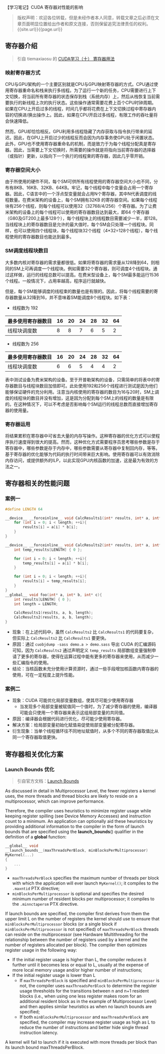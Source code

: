 【学习笔记】CUDA 寄存器对性能的影响

> 版权声明：欢迎各位转载，但是未经作者本人同意，转载文章之后必须在文章页面明显位置给出作者和原文连接，否则保留追究法律责任的权利。 {{site.url}}{{page.url}}

## 寄存器介绍

> 引自 tiemaxiaosu 的 [CUDA学习（十） 寄存器用法](https://blog.csdn.net/tiemaxiaosu/article/details/52932455)

### 映射寄存器方式

CPU与GPU架构的一个主要区别就是CPU与GPU映射寄存器的方式。CPU通过使用寄存器重命名和栈来执行多线程。为了运行一个新的任务，CPU需要进行上下文切换，将当前所有寄存器的状态保存到栈（系统内存）上，然后从栈恢复当前需要执行的新线程上次的执行状态。这些操作通常需要花费上百个CPU时钟周期。如果在CPU上开启过多的线程，时间几乎都将花费在上下文切换过程中寄存器内容的切换进/换出操作上。因此，如果在CPU开启过多线程，有限工作的吞吐量将会快速降低。

然而，GPU却恰恰相反。GPU利用多线程隐藏了内存获取与指令执行带来的延迟。因此，在GPU上开启过少的线程反而会因为内存事务使GPU处于闲置状态。此外，GPU也不使用寄存器重命名的机制，而是致力于为每个线程分配真是寄存器。因此，当需要上下文切换时，所需要的操作就是将指向当前寄存器的选择器（或指针）更新，以指向下一个执行的线程束的寄存器，因此几乎零开销。



### 寄存器空间大小

由于所使用的硬件不同，每个SM可供所有线程使用的寄存器空间大小也不同，分布有8KB、16KB、32KB、64KB。牢记，每个线程中每个变量会占用一个寄存器。因此，C语言中的一个浮点型变量就会占用N个寄存器，其中N代表调度的线程数量。在费米架构的设备上，每个SM拥有32KB 的寄存器空间。如果每个线程块有256个线程，则每个线程可以使用32（32768/4/256）个寄存器。为了让费米架构的设备上的每个线程可以使用的寄存器数目达到最大，即64 个寄存器（G80及GT200上最多128个），每个线程块上的线程数目需要减少一半，即128。当线程块上的寄存器数目是允许的最大值时，每个SM会只处理一个线程块。同样，也可以使用四个线程块，每个线程块32个线程（4*32=128个线程），每个线程使用的寄存器数目也能达到最多。


### SM调度线程块数目

大多数内核对寄存器的需求量都很低。如果将寄存器的需求量从128降到64，则相同的SM上可再调度一个线程块。例如需要32个寄存器，则可调度4个线程块。通过这样做，运行的线程总数可以提高。在费米型设备上，每个SM最多能运行1536个线程。一般情况下，占用率越高，程序运行就越快。

但是，每个SM能够调度的线程束的数量也是有限的。因此，将每个线程需要的寄存器数量从32降到16，并不意味着SM能调度8个线程块。如下表：

- 线程数为 192

|最多使用寄存器数目|16|20|24|28|32|64|
|--|--|--|--|--|--|--|
|线程块调度数|8|8|7|6|5|2|

- 线程数为 256

|最多使用寄存器数目|16|20|24|28|32|64|
|--|--|--|--|--|--|--|
|线程块调度数|6|6|5|4|4|2|

表中测试设备为费米架构的设备。至于开普勒架构的设备，只需简单的将表中的寄存器数目与线程块数目加倍即可。此处使用192和256个线程进行测试是因为他们能够保证硬件的充分利用。注意当内核使用的寄存器的数目为16与20时，SM上调度的线程块的数目并没有增加，这是因为分配到每个SM上的线程的数量是有限的。在这种情况下，可以不考虑是否影响每个SM运行的线程总数而直接增加寄存器的使用量。

### 寄存器运用

将结果累积在寄存器中可省去大量的内存写操作。这种寄存器的优化方式可以使程序执行速度得到很大的提高。然而，这种优化方式需要程序员思考哪些参数是存于寄存器中，哪些参数是存于内存中，哪些参数需要从寄存器中复制回内存，等等。基于寄存器的优化能够为代码的执行时间带来巨大影响。使用寄存器可以有效消除内存访问，或提供额外的ILP，以此实现GPU内核函数的加速，这是最为有效的方法之一。

## 寄存器相关的性能问题

### 案例一

```c++
#define LENGTH 64

__device__ __forceinline__ void CalcResults1(int* results, int* a, int* b, int length){
    for (int i = 0; i < length; ++i){
        results[i] = a[i] * b[i];
    }
}

__device__ __forceinline__ void CalcResults2(int* results, int* a, int* b, int length){
    int temp_results[LENGTH] { 0 };

    for (int i = 0; i < length; ++i){
        temp_results[i] = a[i] * b[i];
    }

    for (int i = 0; i < length; ++i){
        results[i] = temp_results[i];
    }
}
__global__ void foo(int* a, int* b, int* c){
    int results[LENGTH] { 0 };
    int length = LENGTH;

    CalcResults1(results, a, b, length);
    CalcResults2(results, a, b, length);
}

```

- 现象：在上述代码中，虽然 `CalcResults2` 比 `CalcResults1` 的代码要复杂，但实际上 `CalcResults2` 比 `CalcResults1` 要更快。
- 原因：通过 `cuobjdump -sass demo.a > demo.sass` 导出 CUDA 的汇编源码可知，因为 `CalcResults2` 通过声明定义 `temp_results` 局部数组变量强制申请了更多的寄存器，使得在运算过程中能有更多的寄存器来使用，从而减少一些汇编指令的使用。
- 结论：当核函数未充分使用计算资源时，通过一些手段增加核函数内寄存器的使用，可在一定程度上提升性能。

### 案例二

- 现象：CUDA 可能优化局部变量数组，使其尽可能少使用寄存器
    - 当发现多个局部变量被赋值同一个值时，为了减少寄存器的使用，编译器可能会只使用一个寄存器来表示这组局部变量的共同值。
- 原因：编译器会根据代码进行优化，尽可能少使用寄存器。
- 解决方案：给局部变量初始化赋值易促使局部变量被分配寄存器。
- 衍生现象：当单个线程循环往不同地址赋值时，从多个不同的寄存器取值比从同一个寄存器取值更快。

## 寄存器相关优化方案

### Launch Bounds 优化
> 引自官方文档：[Launch Bounds](https://docs.nvidia.com/cuda/cuda-c-programming-guide/index.html#ixzz4kk6SRKqY)

As discussed in detail in Multiprocessor Level, the fewer registers a kernel uses, the more threads and thread blocks are likely to reside on a multiprocessor, which can improve performance.

Therefore, the compiler uses heuristics to minimize register usage while keeping register spilling (see Device Memory Accesses) and instruction count to a minimum. An application can optionally aid these heuristics by providing additional information to the compiler in the form of launch bounds that are specified using the __launch_bounds__() qualifier in the definition of a __global__ function:

```c++
__global__ void
__launch_bounds__(maxThreadsPerBlock, minBlocksPerMultiprocessor)
MyKernel(...)
{
    ...
}
```
- `maxThreadsPerBlock` specifies the maximum number of threads per block with which the application will ever launch `MyKernel()`; it compiles to the `.maxntid` PTX directive;
- `minBlocksPerMultiprocessor` is optional and specifies the desired minimum number of resident blocks per multiprocessor; it compiles to the `.minnctapersm` PTX directive.

If launch bounds are specified, the compiler first derives from them the upper limit L on the number of registers the kernel should use to ensure that `minBlocksPerMultiprocessor` blocks (or a single block if `minBlocksPerMultiprocessor` is not specified) of `maxThreadsPerBlock` threads can reside on the multiprocessor (see Hardware Multithreading for the relationship between the number of registers used by a kernel and the number of registers allocated per block). The compiler then optimizes register usage in the following way:
- If the initial register usage is higher than L, the compiler reduces it further until it becomes less or equal to L, usually at the expense of more local memory usage and/or higher number of instructions;
- If the initial register usage is lower than L
    - If `maxThreadsPerBlock` is specified and `minBlocksPerMultiprocessor` is not, the compiler uses `maxThreadsPerBlock` to determine the register usage thresholds for the transitions between n and n+1 resident blocks (i.e., when using one less register makes room for an additional resident block as in the example of Multiprocessor Level) and then applies similar heuristics as when no launch bounds are specified;
    - If both `minBlocksPerMultiprocessor` and `maxThreadsPerBlock` are specified, the compiler may increase register usage as high as L to reduce the number of instructions and better hide single thread instruction latency.

A kernel will fail to launch if it is executed with more threads per block than its launch bound maxThreadsPerBlock.